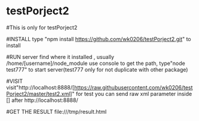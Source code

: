 # testPorject2

#This is only for testPorject2

#INSTALL
type "npm install https://github.com/wk0206/testPorject2.git" to install

#RUN server
find where it installed , usually /home/[username]/node_module
use console to get the path, type"node test777" to start server(test777 only for not duplicate with other package)

#VISIT
visit"http://localhost:8888/[https://raw.githubusercontent.com/wk0206/testPorject2/master/test2.xml]" for test
you can send raw xml parameter inside [] after http://localhost:8888/

#GET THE RESULT
file:///tmp/result.html

